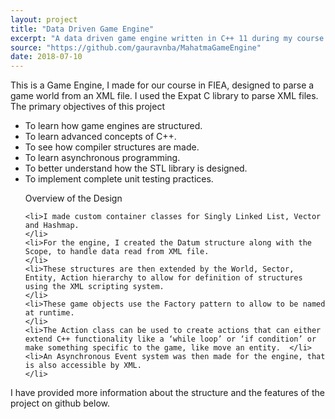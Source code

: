```yaml
---
layout: project
title: "Data Driven Game Engine"
excerpt: "A data driven game engine written in C++ 11 during my course at FIEA. Utilizes a custom XML scripting interface to build a game world with a game object hierarchy."
source: "https://github.com/gauravnba/MahatmaGameEngine"
date: 2018-07-10
---
```

This is a Game Engine, I made for our course in FIEA, designed to parse a game world from an XML file. I used the Expat C library to parse XML files.
The primary objectives of this project
<ul>
    <li>To learn how game engines are structured.				</li>
    <li>To learn advanced concepts of C++.                      </li>
    <li>To see how compiler structures are made.                </li>
    <li>To learn asynchronous programming.                      </li>
    <li>To better understand how the STL library is designed.   </li>
    <li>To implement complete unit testing practices.           </li>
</ul>

<ul>
Overview of the Design

    <li>I made custom container classes for Singly Linked List, Vector and Hashmap.																													</li>
    <li>For the engine, I created the Datum structure along with the Scope, to handle data read from XML file.                                                                                      </li>
    <li>These structures are then extended by the World, Sector, Entity, Action hierarchy to allow for definition of structures using the XML scripting system.                                     </li>
    <li>These game objects use the Factory pattern to allow to be named at runtime.                                                                                                                 </li>
    <li>The Action class can be used to create actions that can either extend C++ functionality like a ‘while loop’ or ‘if condition’ or make something specific to the game, like move an entity.  </li>
    <li>An Asynchronous Event system was then made for the engine, that is also accessible by XML.                                                                                                  </li>
</ul>

I have provided more information about the structure and the features of the project on github below.
